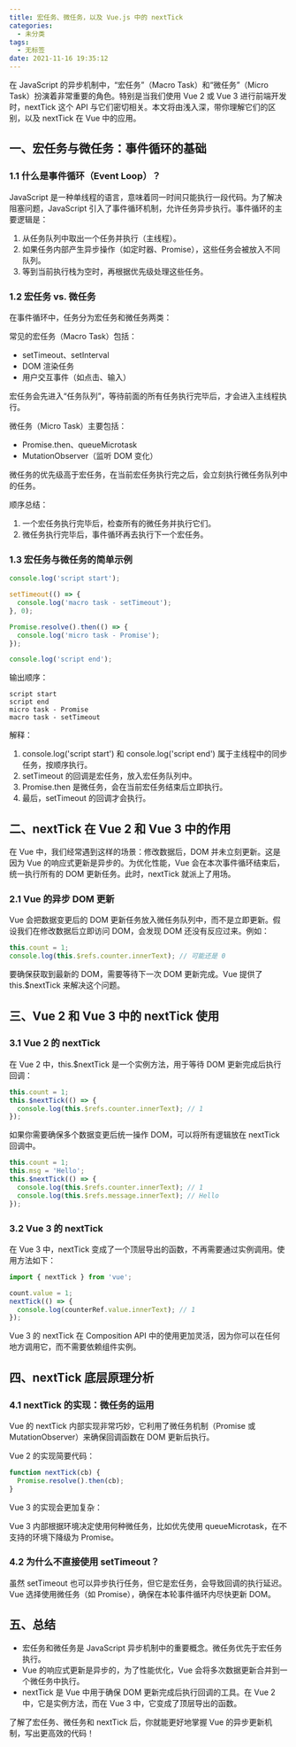 ```yaml
---
title: 宏任务、微任务，以及 Vue.js 中的 nextTick
categories:
  - 未分类
tags:
  - 无标签
date: 2021-11-16 19:35:12
---
```


在 JavaScript 的异步机制中，“宏任务”（Macro Task）和“微任务”（Micro Task）扮演着非常重要的角色。特别是当我们使用 Vue 2 或 Vue 3 进行前端开发时，nextTick 这个 API 与它们密切相关。本文将由浅入深，带你理解它们的区别，以及 nextTick 在 Vue 中的应用。

## 一、宏任务与微任务：事件循环的基础

### 1.1 什么是事件循环（Event Loop）？

JavaScript 是一种单线程的语言，意味着同一时间只能执行一段代码。为了解决阻塞问题，JavaScript 引入了事件循环机制，允许任务异步执行。事件循环的主要逻辑是：

1. 从任务队列中取出一个任务并执行（主线程）。
2. 如果任务内部产生异步操作（如定时器、Promise），这些任务会被放入不同队列。
3. 等到当前执行栈为空时，再根据优先级处理这些任务。

### 1.2 宏任务 vs. 微任务

在事件循环中，任务分为宏任务和微任务两类：

常见的宏任务（Macro Task）包括：

- setTimeout、setInterval
- DOM 渲染任务
- 用户交互事件（如点击、输入）

宏任务会先进入“任务队列”，等待前面的所有任务执行完毕后，才会进入主线程执行。

微任务（Micro Task）主要包括：

- Promise.then、queueMicrotask
- MutationObserver（监听 DOM 变化）

微任务的优先级高于宏任务，在当前宏任务执行完之后，会立刻执行微任务队列中的任务。

顺序总结：

1. 一个宏任务执行完毕后，检查所有的微任务并执行它们。
2. 微任务执行完毕后，事件循环再去执行下一个宏任务。

### 1.3 宏任务与微任务的简单示例

```javascript
console.log('script start');

setTimeout(() => {
  console.log('macro task - setTimeout');
}, 0);

Promise.resolve().then(() => {
  console.log('micro task - Promise');
});

console.log('script end');
```

输出顺序：

```
script start
script end
micro task - Promise
macro task - setTimeout
```

解释：

1. console.log('script start') 和 console.log('script end') 属于主线程中的同步任务，按顺序执行。
2. setTimeout 的回调是宏任务，放入宏任务队列中。
3. Promise.then 是微任务，会在当前宏任务结束后立即执行。
4. 最后，setTimeout 的回调才会执行。

## 二、nextTick 在 Vue 2 和 Vue 3 中的作用

在 Vue 中，我们经常遇到这样的场景：修改数据后，DOM 并未立刻更新。这是因为 Vue 的响应式更新是异步的。为优化性能，Vue 会在本次事件循环结束后，统一执行所有的 DOM 更新任务。此时，nextTick 就派上了用场。

### 2.1 Vue 的异步 DOM 更新

Vue 会把数据变更后的 DOM 更新任务放入微任务队列中，而不是立即更新。假设我们在修改数据后立即访问 DOM，会发现 DOM 还没有反应过来。例如：

```javascript
this.count = 1;
console.log(this.$refs.counter.innerText); // 可能还是 0
```

要确保获取到最新的 DOM，需要等待下一次 DOM 更新完成。Vue 提供了 this.$nextTick 来解决这个问题。

## 三、Vue 2 和 Vue 3 中的 nextTick 使用

### 3.1 Vue 2 的 nextTick

在 Vue 2 中，this.$nextTick 是一个实例方法，用于等待 DOM 更新完成后执行回调：

```javascript
this.count = 1;
this.$nextTick(() => {
  console.log(this.$refs.counter.innerText); // 1
});
```

如果你需要确保多个数据变更后统一操作 DOM，可以将所有逻辑放在 nextTick 回调中。

```javascript
this.count = 1;
this.msg = 'Hello';
this.$nextTick(() => {
  console.log(this.$refs.counter.innerText); // 1
  console.log(this.$refs.message.innerText); // Hello
});
```

### 3.2 Vue 3 的 nextTick

在 Vue 3 中，nextTick 变成了一个顶层导出的函数，不再需要通过实例调用。使用方法如下：

```javascript
import { nextTick } from 'vue';

count.value = 1;
nextTick(() => {
  console.log(counterRef.value.innerText); // 1
});
```

Vue 3 的 nextTick 在 Composition API 中的使用更加灵活，因为你可以在任何地方调用它，而不需要依赖组件实例。

## 四、nextTick 底层原理分析

### 4.1 nextTick 的实现：微任务的运用

Vue 的 nextTick 内部实现非常巧妙，它利用了微任务机制（Promise 或 MutationObserver）来确保回调函数在 DOM 更新后执行。

Vue 2 的实现简要代码：

```javascript
function nextTick(cb) {
  Promise.resolve().then(cb);
}
```

Vue 3 的实现会更加复杂：

Vue 3 内部根据环境决定使用何种微任务，比如优先使用 queueMicrotask，在不支持的环境下降级为 Promise。

### 4.2 为什么不直接使用 setTimeout？

虽然 setTimeout 也可以异步执行任务，但它是宏任务，会导致回调的执行延迟。Vue 选择使用微任务（如 Promise），确保在本轮事件循环内尽快更新 DOM。

## 五、总结

- 宏任务和微任务是 JavaScript 异步机制中的重要概念。微任务优先于宏任务执行。
- Vue 的响应式更新是异步的，为了性能优化，Vue 会将多次数据更新合并到一个微任务中执行。
- nextTick 是 Vue 中用于确保 DOM 更新完成后执行回调的工具。在 Vue 2 中，它是实例方法，而在 Vue 3 中，它变成了顶层导出的函数。

了解了宏任务、微任务和 nextTick 后，你就能更好地掌握 Vue 的异步更新机制，写出更高效的代码！

